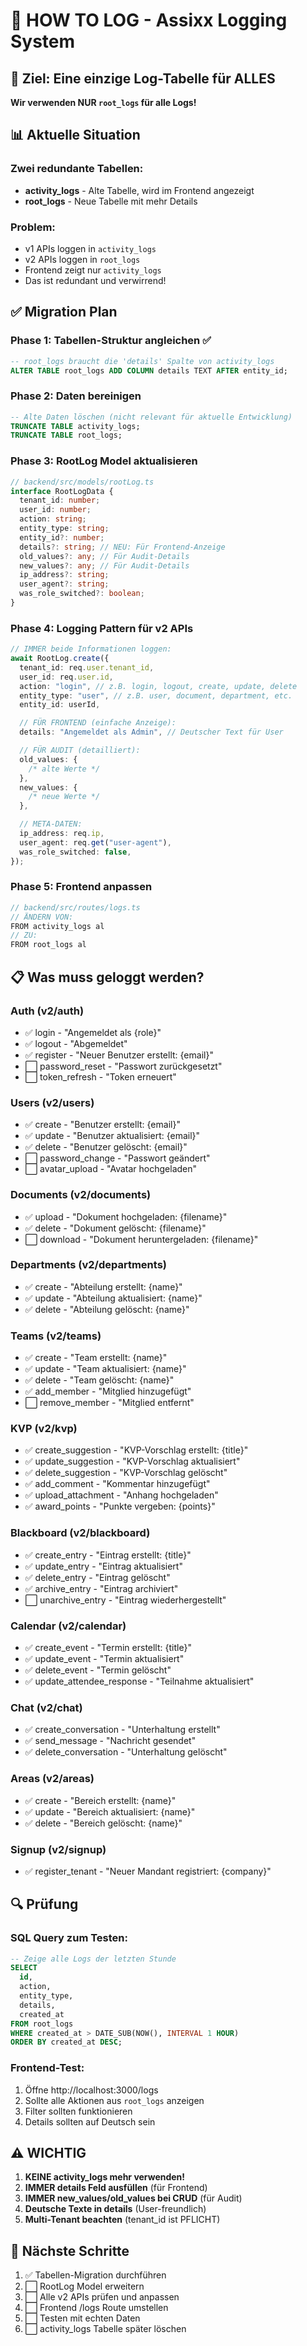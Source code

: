 # 📝 HOW TO LOG - Assixx Logging System

## 🎯 Ziel: Eine einzige Log-Tabelle für ALLES

**Wir verwenden NUR `root_logs` für alle Logs!**

## 📊 Aktuelle Situation

### Zwei redundante Tabellen:

- **activity_logs** - Alte Tabelle, wird im Frontend angezeigt
- **root_logs** - Neue Tabelle mit mehr Details

### Problem:

- v1 APIs loggen in `activity_logs`
- v2 APIs loggen in `root_logs`
- Frontend zeigt nur `activity_logs`
- Das ist redundant und verwirrend!

## ✅ Migration Plan

### Phase 1: Tabellen-Struktur angleichen ✅

```sql
-- root_logs braucht die 'details' Spalte von activity_logs
ALTER TABLE root_logs ADD COLUMN details TEXT AFTER entity_id;
```

### Phase 2: Daten bereinigen

```sql
-- Alte Daten löschen (nicht relevant für aktuelle Entwicklung)
TRUNCATE TABLE activity_logs;
TRUNCATE TABLE root_logs;
```

### Phase 3: RootLog Model aktualisieren

```typescript
// backend/src/models/rootLog.ts
interface RootLogData {
  tenant_id: number;
  user_id: number;
  action: string;
  entity_type: string;
  entity_id?: number;
  details?: string; // NEU: Für Frontend-Anzeige
  old_values?: any; // Für Audit-Details
  new_values?: any; // Für Audit-Details
  ip_address?: string;
  user_agent?: string;
  was_role_switched?: boolean;
}
```

### Phase 4: Logging Pattern für v2 APIs

```typescript
// IMMER beide Informationen loggen:
await RootLog.create({
  tenant_id: req.user.tenant_id,
  user_id: req.user.id,
  action: "login", // z.B. login, logout, create, update, delete
  entity_type: "user", // z.B. user, document, department, etc.
  entity_id: userId,

  // FÜR FRONTEND (einfache Anzeige):
  details: "Angemeldet als Admin", // Deutscher Text für User

  // FÜR AUDIT (detailliert):
  old_values: {
    /* alte Werte */
  },
  new_values: {
    /* neue Werte */
  },

  // META-DATEN:
  ip_address: req.ip,
  user_agent: req.get("user-agent"),
  was_role_switched: false,
});
```

### Phase 5: Frontend anpassen

```typescript
// backend/src/routes/logs.ts
// ÄNDERN VON:
FROM activity_logs al
// ZU:
FROM root_logs al
```

## 📋 Was muss geloggt werden?

### Auth (v2/auth)

- ✅ login - "Angemeldet als {role}"
- ✅ logout - "Abgemeldet"
- ✅ register - "Neuer Benutzer erstellt: {email}"
- ⬜ password_reset - "Passwort zurückgesetzt"
- ⬜ token_refresh - "Token erneuert"

### Users (v2/users)

- ✅ create - "Benutzer erstellt: {email}"
- ✅ update - "Benutzer aktualisiert: {email}"
- ✅ delete - "Benutzer gelöscht: {email}"
- ⬜ password_change - "Passwort geändert"
- ⬜ avatar_upload - "Avatar hochgeladen"

### Documents (v2/documents)

- ✅ upload - "Dokument hochgeladen: {filename}"
- ✅ delete - "Dokument gelöscht: {filename}"
- ⬜ download - "Dokument heruntergeladen: {filename}"

### Departments (v2/departments)

- ✅ create - "Abteilung erstellt: {name}"
- ✅ update - "Abteilung aktualisiert: {name}"
- ✅ delete - "Abteilung gelöscht: {name}"

### Teams (v2/teams)

- ✅ create - "Team erstellt: {name}"
- ✅ update - "Team aktualisiert: {name}"
- ✅ delete - "Team gelöscht: {name}"
- ✅ add_member - "Mitglied hinzugefügt"
- ⬜ remove_member - "Mitglied entfernt"

### KVP (v2/kvp)

- ✅ create_suggestion - "KVP-Vorschlag erstellt: {title}"
- ✅ update_suggestion - "KVP-Vorschlag aktualisiert"
- ✅ delete_suggestion - "KVP-Vorschlag gelöscht"
- ✅ add_comment - "Kommentar hinzugefügt"
- ✅ upload_attachment - "Anhang hochgeladen"
- ✅ award_points - "Punkte vergeben: {points}"

### Blackboard (v2/blackboard)

- ✅ create_entry - "Eintrag erstellt: {title}"
- ✅ update_entry - "Eintrag aktualisiert"
- ✅ delete_entry - "Eintrag gelöscht"
- ✅ archive_entry - "Eintrag archiviert"
- ⬜ unarchive_entry - "Eintrag wiederhergestellt"

### Calendar (v2/calendar)

- ✅ create_event - "Termin erstellt: {title}"
- ✅ update_event - "Termin aktualisiert"
- ✅ delete_event - "Termin gelöscht"
- ✅ update_attendee_response - "Teilnahme aktualisiert"

### Chat (v2/chat)

- ✅ create_conversation - "Unterhaltung erstellt"
- ✅ send_message - "Nachricht gesendet"
- ✅ delete_conversation - "Unterhaltung gelöscht"

### Areas (v2/areas)

- ✅ create - "Bereich erstellt: {name}"
- ✅ update - "Bereich aktualisiert: {name}"
- ✅ delete - "Bereich gelöscht: {name}"

### Signup (v2/signup)

- ✅ register_tenant - "Neuer Mandant registriert: {company}"

## 🔍 Prüfung

### SQL Query zum Testen:

```sql
-- Zeige alle Logs der letzten Stunde
SELECT
  id,
  action,
  entity_type,
  details,
  created_at
FROM root_logs
WHERE created_at > DATE_SUB(NOW(), INTERVAL 1 HOUR)
ORDER BY created_at DESC;
```

### Frontend-Test:

1. Öffne http://localhost:3000/logs
2. Sollte alle Aktionen aus `root_logs` anzeigen
3. Filter sollten funktionieren
4. Details sollten auf Deutsch sein

## ⚠️ WICHTIG

1. **KEINE activity_logs mehr verwenden!**
2. **IMMER details Feld ausfüllen** (für Frontend)
3. **IMMER new_values/old_values bei CRUD** (für Audit)
4. **Deutsche Texte in details** (User-freundlich)
5. **Multi-Tenant beachten** (tenant_id ist PFLICHT)

## 🚀 Nächste Schritte

1. ✅ Tabellen-Migration durchführen
2. ⬜ RootLog Model erweitern
3. ⬜ Alle v2 APIs prüfen und anpassen
4. ⬜ Frontend /logs Route umstellen
5. ⬜ Testen mit echten Daten
6. ⬜ activity_logs Tabelle später löschen

